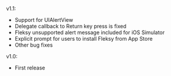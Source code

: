 v1.1:

- Support for UIAlertView
- Delegate callback to Return key press is fixed
- Fleksy unsupported alert message included for iOS Simulator
- Explicit prompt for users to install Fleksy from App Store
- Other bug fixes

v1.0:

- First release
